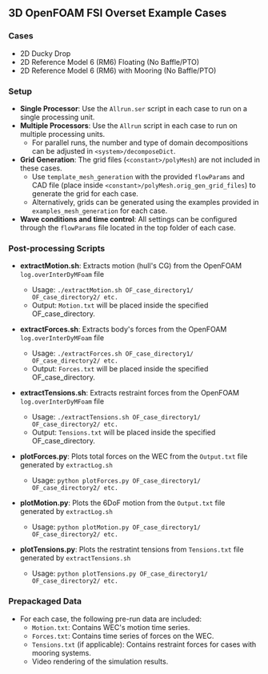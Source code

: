 ## 3D OpenFOAM FSI Overset Example Cases

### Cases
- 2D Ducky Drop 
- 2D Reference Model 6 (RM6) Floating (No Baffle/PTO)
- 2D Reference Model 6 (RM6) with Mooring (No Baffle/PTO)

### Setup
- **Single Processor**: Use the `Allrun.ser` script in each case to run on a single processing unit. 
- **Multiple Processors**: Use the `Allrun` script in each case to run on multiple processing units.
    - For parallel runs, the number and type of domain decompositions can be adjusted in `<system>/decomposeDict`. 
- **Grid Generation**: The grid files (`<constant>/polyMesh`) are not included in these cases.
    - Use `template_mesh_generation` with the provided `flowParams` and CAD file (place inside 
    `<constant>/polyMesh.orig_gen_grid_files`) to generate the grid for each case. 
    - Alternatively, grids can be generated using the examples provided in `examples_mesh_generation` for each case.
- **Wave conditions and time control**: All settings can be configured through the `flowParams` file located in the top folder of each case.

### Post-processing Scripts
- **extractMotion.sh**: Extracts motion (hull's CG) from the OpenFOAM `log.overInterDyMFoam` file
    - Usage: `./extractMotion.sh OF_case_directory1/ OF_case_directory2/ etc.`
    - Output: `Motion.txt` will be placed inside the specified OF_case_directory.

- **extractForces.sh**: Extracts body's forces from the OpenFOAM `log.overInterDyMFoam` file
    - Usage: `./extractForces.sh OF_case_directory1/ OF_case_directory2/ etc.`
    - Output: `Forces.txt` will be placed inside the specified OF_case_directory.

- **extractTensions.sh**: Extracts restraint forces from the OpenFOAM `log.overInterDyMFoam` file
    - Usage: `./extractTensions.sh OF_case_directory1/ OF_case_directory2/ etc.`
    - Output: `Tensions.txt` will be placed inside the specified OF_case_directory.

- **plotForces.py**: Plots total forces on the WEC from the `Output.txt` file generated by `extractLog.sh`
    - Usage: `python plotForces.py OF_case_directory1/ OF_case_directory2/ etc.`

- **plotMotion.py**: Plots the 6DoF motion from the `Output.txt` file generated by `extractLog.sh`
    - Usage: `python plotMotion.py OF_case_directory1/ OF_case_directory2/ etc.`

- **plotTensions.py**: Plots the restratint tensions from `Tensions.txt` file generated by `extractTensions.sh`
    - Usage: `python plotTensions.py OF_case_directory1/ OF_case_directory2/ etc.`

### Prepackaged Data

- For each case, the following pre-run data are included:
    - `Motion.txt`: Contains WEC's motion time series.
    - `Forces.txt`: Contains time series of forces on the WEC.
    - `Tensions.txt` (if applicable): Contains restraint forces for cases with mooring systems.
    - Video rendering of the simulation results.
